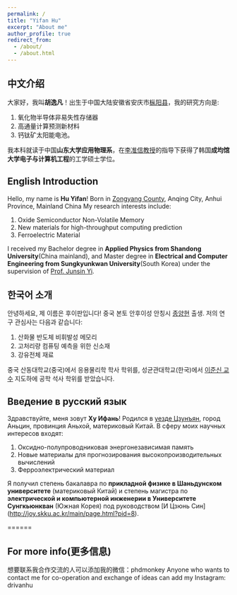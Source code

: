 ```yaml
---
permalink: /
title: "Yifan Hu"
excerpt: "About me"
author_profile: true
redirect_from: 
  - /about/
  - /about.html
---
```

中文介绍
------
大家好，我叫**胡逸凡**！出生于中国大陆安徽省安庆市[枞阳县](https://baike.baidu.com/item/%E6%9E%9E%E9%98%B3%E5%8E%BF/434983)，我的研究方向是:
1. 氧化物半导体非易失性存储器
2. 高通量计算预测新材料
3. 钙钛矿太阳能电池。

我本科就读于中国**山东大学应用物理系**，在[李准信教授](http://joy.skku.ac.kr/main/page.html?pid=8)的指导下获得了韩国**成均馆大学电子与计算机工程**的工学硕士学位。

English Introduction
------
Hello, my name is **Hu Yifan**! Born in [Zongyang County](https://baike.baidu.com/item/%E6%9E%9E%E9%98%B3%E5%8E%BF/434983), Anqing City, Anhui Province, Mainland China
My research interests include: 
1. Oxide Semiconductor Non-Volatile Memory
2. New materials for high-throughput computing prediction
3. Ferroelectric Material

I received my Bachelor degree in **Applied Physics from Shandong University**(China mainland), and Master degree in **Electrical and Computer Engineering from Sungkyunkwan University**(South Korea) under the supervision of [Prof. Junsin Yi](http://joy.skku.ac.kr/main/page.html?pid=8).

한국어 소개
------
안녕하세요, 제 이름은 후이판입니다! 중국 본토 안후이성 안칭시 [종양현](https://baike.baidu.com/item/%E6%9E%9E%E9%98%B3%E5%8E%BF/434983) 출생.
저의 연구 관심사는 다음과 같습니다: 
1. 산화물 반도체 비휘발성 메모리
2. 고처리량 컴퓨팅 예측을 위한 신소재
3. 강유전체 재료

중국 산동대학교(중국)에서 응용물리학 학사 학위를, 성균관대학교(한국)에서 [이준신 교수](http://joy.skku.ac.kr/main/page.html?pid=8) 지도하에 공학 석사 학위를 받았습니다.

Введение в русский язык
------
Здравствуйте, меня зовут **Ху Ифань**! Родился в [уезде Цзунъян](https://baike.baidu.com/item/%E6%9E%9E%E9%98%B3%E5%8E%BF/434983), город Аньцин, провинция Аньхой, материковый Китай.
В сферу моих научных интересов входят: 
1. Оксидно-полупроводниковая энергонезависимая память
2. Новые материалы для прогнозирования высокопроизводительных вычислений
3. Ферроэлектрический материал

Я получил степень бакалавра по **прикладной физике в Шаньдунском университете** (материковый Китай) и степень магистра по **электрической и компьютерной инженерии в Университете Сунгкьюнкван** (Южная Корея) под руководством [И Цзюнь Син] (http://joy.skku.ac.kr/main/page.html?pid=8).


======

For more info(更多信息)
------
想要联系我合作交流的人可以添加我的微信：phdmonkey
Anyone who wants to contact me for co-operation and exchange of ideas can add my Instagram: drivanhu